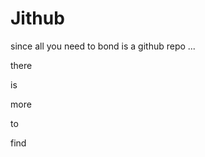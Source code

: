 # Jithub
since all you need to bond is a github repo ... 



















there
























is
















more


























to























find














